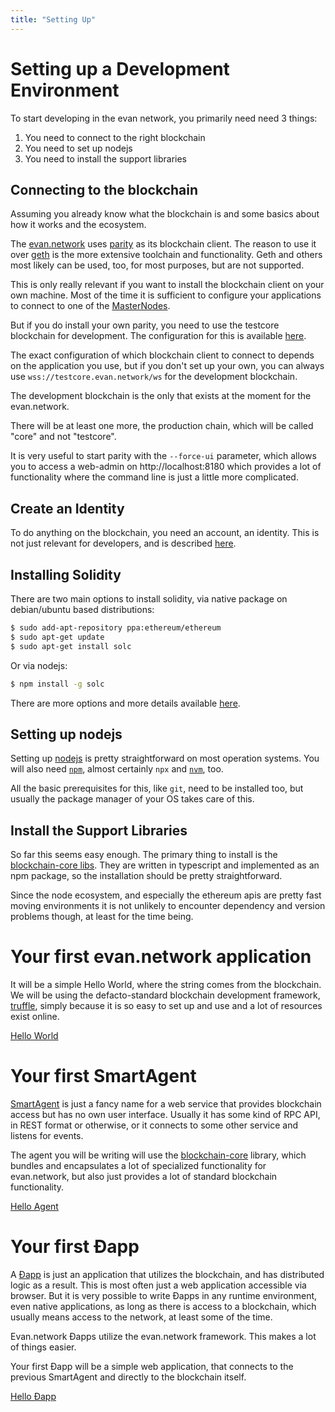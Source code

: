 ```yaml
---
title: "Setting Up"
---
```


# Setting up a Development Environment
To start developing in the evan network, you primarily need need 3 things:

1. You need to connect to the right blockchain
2. You need to set up nodejs
3. You need to install the support libraries

## Connecting to the blockchain

Assuming you already know what the blockchain is and some basics about how it works and the ecosystem.

The [evan.network](https://evan.network/) uses [parity](https://www.parity.io/) as its blockchain client.
The reason to use it over [geth](https://geth.ethereum.org/) is the more extensive toolchain and functionality. Geth and others most likely can be used, too, for most purposes, but are not supported.

This is only really relevant if you want to install the blockchain client on your own machine. Most of the time it is sufficient to configure your applications to connect to one of the [MasterNodes](/doc/masternodes).

But if you do install your own parity, you need to use the testcore blockchain for development. The configuration for this is available [here](https://github.com/evannetwork/testcore-config).

The exact configuration of which blockchain client to connect to depends on the application you use, but if you don't set up your own, you can always use `wss://testcore.evan.network/ws` for the development blockchain.

The development blockchain is the only that exists at the moment for the evan.network.

There will be at least one more, the production chain, which will be called "core" and not "testcore".

It is very useful to start parity with the `--force-ui` parameter, which allows you to access a web-admin on http://localhost:8180 which provides a lot of functionality where the command line is just a little more complicated.


## Create an Identity
To do anything on the blockchain, you need an account, an identity. This is not just relevant for developers, and is described [here](/tutorial/create-identity).

## Installing Solidity

There are two main options to install solidity, via native package on debian/ubuntu based distributions:

```sh
$ sudo add-apt-repository ppa:ethereum/ethereum
$ sudo apt-get update
$ sudo apt-get install solc
```

Or via nodejs:

```sh
$ npm install -g solc
```

There are more options and more details available [here](https://solidity.readthedocs.io/en/v0.4.23/installing-solidity.html).

## Setting up nodejs

Setting up [nodejs](https://nodejs.org/en/) is pretty straightforward on most operation systems.
You will also need [`npm`](https://www.npmjs.com/), almost certainly `npx` and [`nvm`](https://github.com/creationix/nvm/blob/master/README.md), too.

All the basic prerequisites for this, like `git`, need to be installed too, but usually the package manager of your OS takes care of this.

## Install the Support Libraries

So far this seems easy enough. The primary thing to install is the [blockchain-core libs](https://github.com/evannetwork/blockchain-core). They are written in typescript and implemented as an npm package, so the installation should be pretty straightforward.

Since the node ecosystem, and especially the ethereum apis are pretty fast moving environments it is not unlikely to encounter dependency and version problems though, at least for the time being.

# Your first evan.network application

It will be a simple Hello World, where the string comes from the blockchain.
We will be using the defacto-standard blockchain development framework, [truffle](http://truffleframework.com), simply because it is so easy to set up and use and a lot of resources exist online.

[Hello World](/dev/hello-world)

# Your first SmartAgent

[SmartAgent](/doc/smart-agents) is just a fancy name for a web service that provides blockchain access but has no own user interface. Usually it has some kind of RPC API, in REST format or otherwise, or it connects to some other service and listens for events.

The agent you will be writing will use the [blockchain-core](https://github.com/evannetwork/blockchain-core) library, which bundles and encapsulates a lot of specialized functionality for evan.network, but also just provides a lot of standard blockchain functionality.

[Hello Agent](/dev/hello-agent)

# Your first Ðapp

A [Ðapp](/dev/dapps) is just an application that utilizes the blockchain, and has distributed logic as a result. This is most often just a web application accessible via browser. But it is very possible to write Ðapps in any runtime environment, even native applications, as long as there is access to a blockchain, which usually means access to the network, at least some of the time.

Evan.network Ðapps utilize the evan.network framework. This makes a lot of things easier.

Your first Ðapp will be a simple web application, that connects to the previous SmartAgent and directly to the blockchain itself.

[Hello Ðapp](/dev/hello-dapp)
